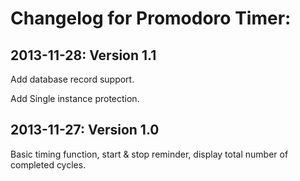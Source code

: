 Changelog for Promodoro Timer:
==============================

## 2013-11-28: Version 1.1

Add database record support.

Add Single instance protection.

## 2013-11-27: Version 1.0

Basic timing function, start & stop reminder, display total number of completed cycles.

